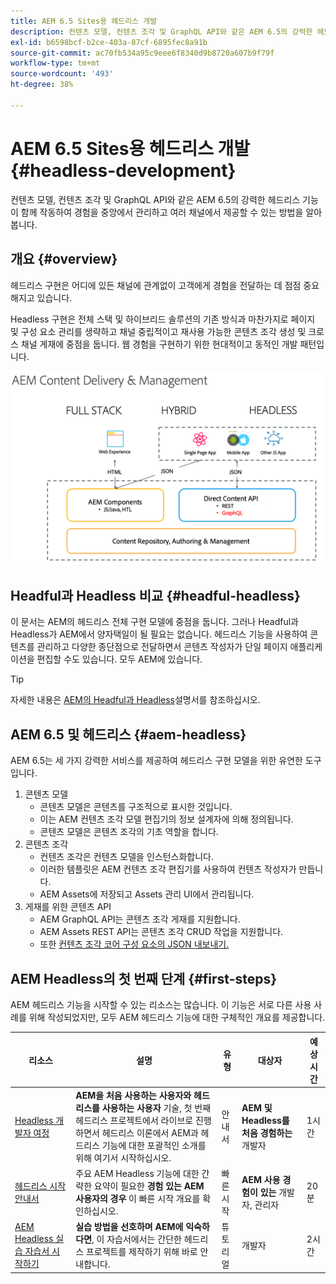 ```yaml
---
title: AEM 6.5 Sites용 헤드리스 개발
description: 컨텐츠 모델, 컨텐츠 조각 및 GraphQL API와 같은 AEM 6.5의 강력한 헤드리스 기능이 함께 작동하여 경험을 중앙에서 관리하고 여러 채널에서 제공할 수 있는 방법을 알아봅니다.
exl-id: b6598bcf-b2ce-403a-87cf-6895fec8a91b
source-git-commit: ac70fb534a95c9eee6f8340d9b8720a607b9f79f
workflow-type: tm+mt
source-wordcount: '493'
ht-degree: 38%

---
```


# AEM 6.5 Sites용 헤드리스 개발 {#headless-development}

컨텐츠 모델, 컨텐츠 조각 및 GraphQL API와 같은 AEM 6.5의 강력한 헤드리스 기능이 함께 작동하여 경험을 중앙에서 관리하고 여러 채널에서 제공할 수 있는 방법을 알아봅니다.

## 개요 {#overview}

헤드리스 구현은 어디에 있든 채널에 관계없이 고객에게 경험을 전달하는 데 점점 중요해지고 있습니다.

Headless 구현은 전체 스택 및 하이브리드 솔루션의 기존 방식과 마찬가지로 페이지 및 구성 요소 관리를 생략하고 채널 중립적이고 재사용 가능한 콘텐츠 조각 생성 및 크로스 채널 게재에 중점을 둡니다. 웹 경험을 구현하기 위한 현대적이고 동적인 개발 패턴입니다.

![AEM 구현 모델](/help/sites-developing/headless/getting-started/assets/aem-implementation-models.png)

## Headful과 Headless 비교 {#headful-headless}

이 문서는 AEM의 헤드리스 전체 구현 모델에 중점을 둡니다. 그러나 Headful과 Headless가 AEM에서 양자택일이 될 필요는 없습니다. 헤드리스 기능을 사용하여 콘텐츠를 관리하고 다양한 종단점으로 전달하면서 콘텐츠 작성자가 단일 페이지 애플리케이션을 편집할 수도 있습니다. 모두 AEM에 있습니다.

>[!TIP]
>
>자세한 내용은 [AEM의 Headful과 Headless](/help/sites-developing/headful-headless.md)설명서를 참조하십시오.

## AEM 6.5 및 헤드리스 {#aem-headless}

AEM 6.5는 세 가지 강력한 서비스를 제공하여 헤드리스 구현 모델을 위한 유연한 도구입니다.

1. 콘텐츠 모델
   * 콘텐츠 모델은 콘텐츠를 구조적으로 표시한 것입니다.
   * 이는 AEM 컨텐츠 조각 모델 편집기의 정보 설계자에 의해 정의됩니다.
   * 콘텐츠 모델은 콘텐츠 조각의 기초 역할을 합니다.
1. 콘텐츠 조각
   * 컨텐츠 조각은 컨텐츠 모델을 인스턴스화합니다.
   * 이러한 템플릿은 AEM 컨텐츠 조각 편집기를 사용하여 컨텐츠 작성자가 만듭니다.
   * AEM Assets에 저장되고 Assets 관리 UI에서 관리됩니다.
1. 게재를 위한 콘텐츠 API
   * AEM GraphQL API는 콘텐츠 조각 게재를 지원합니다.
   * AEM Assets REST API는 콘텐츠 조각 CRUD 작업을 지원합니다.
   * 또한 [컨텐츠 조각 코어 구성 요소의 JSON 내보내기.](https://experienceleague.adobe.com/docs/experience-manager-core-components/using/components/content-fragment-component.html?lang=ko-KR)

## AEM Headless의 첫 번째 단계 {#first-steps}

AEM 헤드리스 기능을 시작할 수 있는 리소스는 많습니다. 이 기능은 서로 다른 사용 사례를 위해 작성되었지만, 모두 AEM 헤드리스 기능에 대한 구체적인 개요를 제공합니다.

| 리소스 | 설명 | 유형 | 대상자 | 예상 시간 |
|---|---|---|---|---|
| [Headless 개발자 여정](/help/journey-headless/developer/overview.md) | **AEM을 처음 사용하는 사용자와 헤드리스를 사용하는 사용자** 기술, 첫 번째 헤드리스 프로젝트에서 라이브로 진행하면서 헤드리스 이론에서 AEM과 헤드리스 기능에 대한 포괄적인 소개를 위해 여기서 시작하십시오. | 안내서 | **AEM 및 Headless를 처음 경험하는** 개발자 | 1시간 |
| [헤드리스 시작 안내서](/help/sites-developing/headless/getting-started/introduction.md) | 주요 AEM Headless 기능에 대한 간략한 요약이 필요한 **경험 있는 AEM 사용자의 경우** 이 빠른 시작 개요를 확인하십시오. | 빠른 시작 | **AEM 사용 경험이 있는** 개발자, 관리자 | 20분 |
| [AEM Headless 실습 자습서 시작하기](https://experienceleague.adobe.com/docs/experience-manager-learn/getting-started-with-aem-headless/graphql/multi-step/overview.html?lang=ko-KR) | **실습 방법을 선호하며 AEM에 익숙하다면**, 이 자습서에서는 간단한 헤드리스 프로젝트를 제작하기 위해 바로 안내합니다. | 튜토리얼 | 개발자 | 2시간 |
